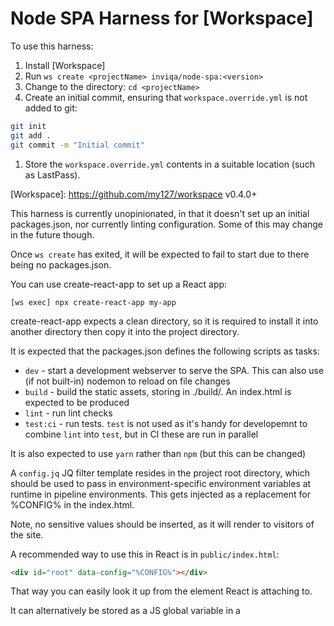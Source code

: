 # Node SPA Harness for [Workspace]

To use this harness:

1. Install [Workspace]
1. Run `ws create <projectName> inviqa/node-spa:<version>`
1. Change to the <projectName> directory: `cd <projectName>`
1. Create an initial commit, ensuring that `workspace.override.yml` is not added to git:
```bash
git init
git add .
git commit -m "Initial commit"
```
1. Store the `workspace.override.yml` contents in a suitable location (such as LastPass).

[Workspace]: https://github.com/my127/workspace v0.4.0+


This harness is currently unopinionated, in that it doesn't set up an initial packages.json,
nor currently linting configuration. Some of this may change in the future though.

Once `ws create` has exited, it will be expected to fail to start due to there being no packages.json.

You can use create-react-app to set up a React app:

```
[ws exec] npx create-react-app my-app
```

create-react-app expects a clean directory, so it is required to install it into another directory then copy it into the project directory.

It is expected that the packages.json defines the following scripts as tasks:

* `dev` - start a development webserver to serve the SPA. This can also use (if not built-in) nodemon to reload on file changes
* `build` - build the static assets, storing in ./build/. An index.html is expected to be produced
* `lint` - run lint checks
* `test:ci` - run tests. `test` is not used as it's handy for developemnt to combine `lint` into `test`, but in CI these are run in parallel

It is also expected to use `yarn` rather than `npm` (but this can be changed)

A `config.jq` JQ filter template resides in the project root directory, which
should be used to pass in environment-specific environment variables at runtime
in pipeline environments. This gets injected as a replacement for %CONFIG% in
the index.html.

Note, no sensitive values should be inserted, as it will render to visitors of
the site.

A recommended way to use this in React is in `public/index.html`:

```html
<div id="root" data-config="%CONFIG%"></div>
```

That way you can easily look it up from the element React is attaching to.

It can alternatively be stored as a JS global variable in a <script> block,
but it's a good idea to avoid in-line scripts altogether.
